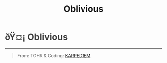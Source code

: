 ﻿---
lang: en-US
title: Oblivious
prev: Mundane
next: Prohibited
---
# <font color=#424242>ðŸ¤¡ <b>Oblivious</b></font> <Badge text="Harmful" type="tip" vertical="middle"/>
---

> From: TOHR & Coding: [KARPED1EM](https://github.com/KARPED1EM)


